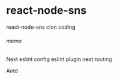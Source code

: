 # react-node-sns
react-node-sns clon coding

###### memo
Next
eslint config
eslint plugin
next routing

Antd
